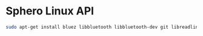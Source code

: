 # Sphero Linux API

```sh
sudo apt-get install bluez libbluetooth libbluetooth-dev git libreadline6-dev libncurses5 libncurses5-dev
```